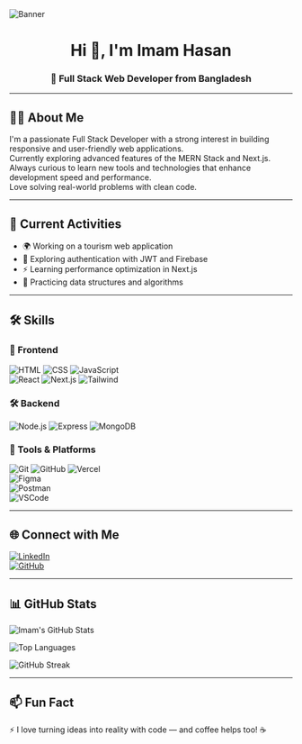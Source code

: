 
<img src="https://i.ibb.co.com/6pDRyCV/Red-Black-Geometric-Gamer-Youtube-Banner.png" alt="Banner" />


<h1 align="center">Hi 👋, I'm Imam Hasan</h1>
<h3 align="center">🚀 Full Stack Web Developer from Bangladesh</h3>

---

## 🧑‍💻 About Me

I'm a passionate Full Stack Developer with a strong interest in building responsive and user-friendly web applications.  
Currently exploring advanced features of the MERN Stack and Next.js.  
Always curious to learn new tools and technologies that enhance development speed and performance.  
Love solving real-world problems with clean code.

---

## 🔭 Current Activities

- 🌍 Working on a tourism web application  
- 🔐 Exploring authentication with JWT and Firebase  
- ⚡ Learning performance optimization in Next.js  
- 🧠 Practicing data structures and algorithms  

---

## 🛠️ Skills

### 🚀 Frontend
![HTML](https://skillicons.dev/icons?i=html) 
![CSS](https://skillicons.dev/icons?i=css) 
![JavaScript](https://skillicons.dev/icons?i=js)  
![React](https://skillicons.dev/icons?i=react) 
![Next.js](https://skillicons.dev/icons?i=next) 
![Tailwind](https://skillicons.dev/icons?i=tailwind)

### 🛠️ Backend
![Node.js](https://skillicons.dev/icons?i=nodejs) 
![Express](https://skillicons.dev/icons?i=express) 
![MongoDB](https://skillicons.dev/icons?i=mongodb)

### 🧰 Tools & Platforms
![Git](https://skillicons.dev/icons?i=git) 
![GitHub](https://skillicons.dev/icons?i=github) 
![Vercel](https://skillicons.dev/icons?i=vercel)  
![Figma](https://skillicons.dev/icons?i=figma)  
![Postman](https://skillicons.dev/icons?i=postman)  
![VSCode](https://skillicons.dev/icons?i=vscode)

---

## 🌐 Connect with Me

[![LinkedIn](https://img.shields.io/badge/LinkedIn-blue?logo=linkedin&style=for-the-badge)](https://www.linkedin.com/in/imam-hasan4/)  
[![GitHub](https://img.shields.io/badge/GitHub-black?logo=github&style=for-the-badge)](https://github.com/Imam-44)

---

## 📊 GitHub Stats

![Imam's GitHub Stats](https://github-readme-stats.vercel.app/api?username=yourusername&show_icons=true&theme=default)

![Top Languages](https://github-readme-stats.vercel.app/api/top-langs/?username=yourusername&layout=compact)

![GitHub Streak](https://streak-stats.demolab.com?user=yourusername&theme=default)

---

## 📫 Fun Fact

⚡ I love turning ideas into reality with code — and coffee helps too! ☕
